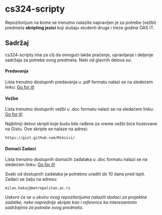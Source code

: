cs324-scripty
=====

Repozitorijum na kome se trenutno nalazite napravljen je za potrebe (vežbi) predmeta
<b>skripting jezici</b> koji slušaju studenti druge i treće godine OAS IT.

<h2>Sadržaj</h2>

cs324-scripty ima za cilj da omogući lakše praćenje, upravljanje i deljenje sadržaja
za potrebe ovog predmeta. Neki od glavnih delova su:

<h4>Predavanja</h4>

Lista trenutno dostupnih predavanja u .pdf formatu nalazi se na sledećem linku: [Go for it!](https://github.com/Miksiii/cs324-scripty/tree/master/Predavanja)

<h4>Vežbe</h4>

Lista trenutno dostupnih vežbi u .doc formatu nalazi se na sledećem linku: [Go for it!](https://github.com/Miksiii/cs324-scripty/tree/master/Vežbe)

Najbitniji delovi skripti koje budu bile rađene za vreme vežbi biće hostovane na Gistu. Ove skripte se nalaze na adresi: <br/>

`https://gist.github.com/Miksiii/`


<h4>Domaći Zadaci</h4>

Lista trenutno dostupnih domaćih zadataka u .doc formatu nalazi se na sledećem linku: [Go for it!](https://github.com/Miksiii/cs324-scripty/tree/master/Doma%C4%87i%20Zadaci) 

Svaki od dostupnih zadataka je potrebno uraditi do 10 dana pred ispit. Zadaci se šalju na adresu: 

`milan.hakaj@metropolitan.ac.rs`

<i>Uskoro će se u okviru ovog repozitorijuma nalaziti dodaci 
za projektne zadatke, neke naprednije skripte kao i reference ka interesantnim sadržajima
za potrebe ovog predmeta.</i>




